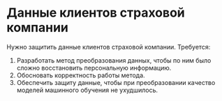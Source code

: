 # Данные клиентов страховой компании

Нужно защитить данные клиентов страховой компании. Требуется:
1. Разработать метод преобразования данных, чтобы по ним было сложно восстановить персональную информацию.
2. Обосновать корректность работы метода.
3. Обеспечить защиту данные, чтобы при преобразовании качество моделей машинного обучения не ухудшилось.
